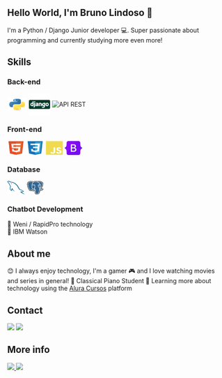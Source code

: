 ## Hello World, I'm Bruno Lindoso 👋

I'm a Python / Django Junior developer 💻. Super passionate about programming and currently studying more even more!
  
## Skills

### Back-end
<img  align="center" src="https://raw.githubusercontent.com/devicons/devicon/master/icons/python/python-original.svg" width="45" height="32" />         <img align="center" src="https://raw.githubusercontent.com/devicons/devicon/master/icons/django/django-original.svg" width="50" />         <img align="center" alt="API REST" src="https://imgur.com/FTeNrPl.png" width="70" />

### Front-end
<img align="center" src="https://raw.githubusercontent.com/devicons/devicon/master/icons/html5/html5-original.svg" width="40" height="32" />         <img align="center" src="https://raw.githubusercontent.com/devicons/devicon/master/icons/css3/css3-original.svg" width="40" height="32" />         <img align="center" src="https://raw.githubusercontent.com/devicons/devicon/master/icons/javascript/javascript-plain.svg" width="40" height="32" />         <img align="center" src="https://raw.githubusercontent.com/devicons/devicon/master/icons/bootstrap/bootstrap-original.svg" width="40" height="32" />                  

### Database
<img align="center" src="https://raw.githubusercontent.com/devicons/devicon/master/icons/mysql/mysql-original.svg" width="40" height="32" />      <img align="center" src="https://raw.githubusercontent.com/devicons/devicon/master/icons/postgresql/postgresql-original.svg" width="40" height="32" />

### Chatbot Development
💬 Weni / RapidPro technology <br>
💬 IBM Watson

## About me
😊 I always enjoy technology, I'm a gamer 🎮 and I love watching movies and series in general!
🎹 Classical Piano Student
🌱 Learning more about technology using the [Alura Cursos](https://www.alura.com.br/) platform

## Contact
 <div>   
  <a href = "mailto:brunolindoso@gmail.com" target="_blank"><img src="https://img.shields.io/badge/Gmail-D14836?style=for-the-badge&logo=gmail&logoColor=white"" target="_blank"></a>
 <a href="https://www.linkedin.com/in/brunolindosodev/" target="_blank"><img src="https://img.shields.io/badge/-LinkedIn-%230077B5?style=for-the-badge&logo=linkedin&logoColor=white" target="_blank"></a> 
</div>
    
## More info
 
<!-- Painel de Trabalhos -->
<div>
 <a href="https://github.com/bslindoso">
 <img height="170em" src="https://github-readme-stats.vercel.app/api?username=bslindoso&show_icons=true&theme=dark&include_all_commits=true&count_private=true"/>
 <img height="170em" src="https://github-readme-stats.vercel.app/api/top-langs/?username=bslindoso&layout=compact&langs_count=7&theme=dark"/>
</div>
